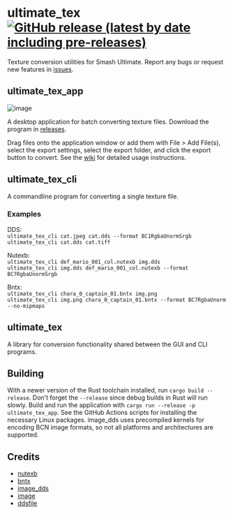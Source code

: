 # ultimate_tex [![GitHub release (latest by date including pre-releases)](https://img.shields.io/github/v/release/ScanMountGoat/ultimate_tex?include_prereleases)](https://github.com/ScanMountGoat/ultimate_tex/releases/latest)
Texture conversion utilities for Smash Ultimate. Report any bugs or request new features in [issues](https://github.com/ScanMountGoat/ultimate_tex/issues).

## ultimate_tex_app
![image](https://github.com/user-attachments/assets/791c08c0-f5b9-47f2-a47d-8686d403bd85)

A desktop application for batch converting texture files. Download the program in [releases](https://github.com/ScanMountGoat/ultimate_tex/releases).

Drag files onto the application window or add them with File > Add File(s), select the export settings, select the export folder, and click the export button to convert. See the [wiki](https://github.com/ScanMountGoat/ultimate_tex/wiki) for detailed usage instructions. 

## ultimate_tex_cli
A commandline program for converting a single texture file.

### Examples
DDS:  
`ultimate_tex_cli cat.jpeg cat.dds --format BC1RgbaUnormSrgb`  
`ultimate_tex_cli cat.dds cat.tiff`  

Nutexb:  
`ultimate_tex_cli def_mario_001_col.nutexb img.dds`  
`ultimate_tex_cli img.dds def_mario_001_col.nutexb --format BC7RgbaUnormSrgb`  

Bntx:  
`ultimate_tex_cli chara_0_captain_01.bntx img.png`  
`ultimate_tex_cli img.png chara_0_captain_01.bntx --format BC7RgbaUnorm --no-mipmaps`  

## ultimate_tex
A library for conversion functionality shared between the GUI and CLI programs.

## Building
With a newer version of the Rust toolchain installed, run `cargo build --release`. Don't forget the `--release` since debug builds in Rust will run slowly. Build and run the application with `cargo run --release -p ultimate_tex_app`. See the GitHub Actions scripts for installing the necessary Linux packages. image_dds uses precompiled kernels for encoding BCN image formats, so not all platforms and architectures are supported. 

## Credits
- [nutexb](https://github.com/jam1garner/nutexb)
- [bntx](https://github.com/ScanMountGoat/bntx)
- [image_dds](https://github.com/ScanMountGoat/image_dds)
- [image](https://crates.io/crates/image)
- [ddsfile](https://crates.io/crates/ddsfile)
